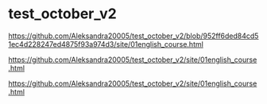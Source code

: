 # test_october_v2

https://github.com/Aleksandra20005/test_october_v2/blob/952ff6ded84cd51ec4d228247ed4875f93a974d3/site/01english_course.html

https://github.com/Aleksandra20005/test_october_v2/site/01english_course.html

https://github.com/Aleksandra20005/test_october_v2/site/01english_course.html
